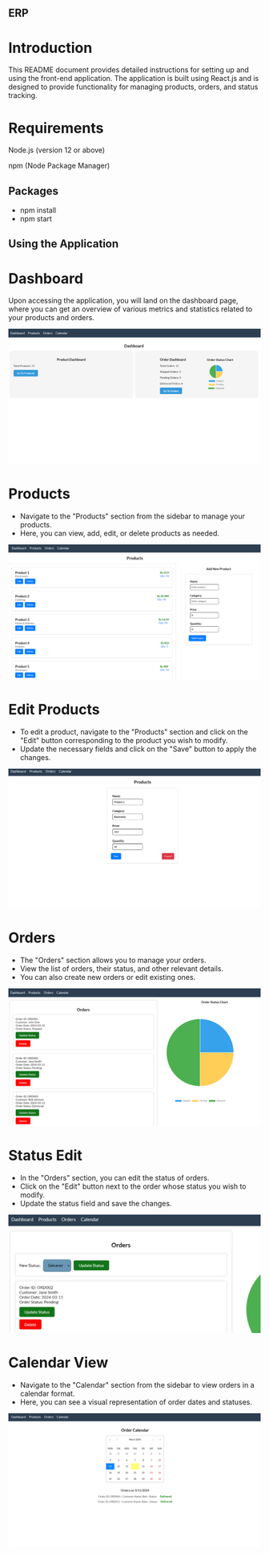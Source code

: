 ## ERP

# Introduction

This README document provides detailed instructions for setting up and using the front-end application. The application is built using React.js and is designed to provide functionality for managing products, orders, and status tracking.

# Requirements

Node.js (version 12 or above)

npm (Node Package Manager)
## Packages 
- npm install
- npm start

## Using the Application

# Dashboard

Upon accessing the application, you will land on the dashboard page, where you can get an overview of various metrics and statistics related to your products and orders.

![](<Screenshot 2024-03-14 144028.png>)

# Products

- Navigate to the "Products" section from the sidebar to manage your products.
- Here, you can view, add, edit, or delete products as needed.

![](<Screenshot 2024-03-14 144335.png>)

# Edit Products

- To edit a product, navigate to the "Products" section and click on the "Edit" button corresponding to the product you wish to modify.
- Update the necessary fields and click on the "Save" button to apply the changes.

![](<Screenshot 2024-03-14 144408.png>)

# Orders

- The "Orders" section allows you to manage your orders.
- View the list of orders, their status, and other relevant details.
- You can also create new orders or edit existing ones.

![](<Screenshot 2024-03-14 144452.png>)

# Status Edit

- In the "Orders" section, you can edit the status of orders.
- Click on the "Edit" button next to the order whose status you wish to modify.
- Update the status field and save the changes.

![](<Screenshot 2024-03-14 144606.png>)

# Calendar View

- Navigate to the "Calendar" section from the sidebar to view orders in a calendar format.
- Here, you can see a visual representation of order dates and statuses.

![](<Screenshot 2024-03-14 144642.png>)
